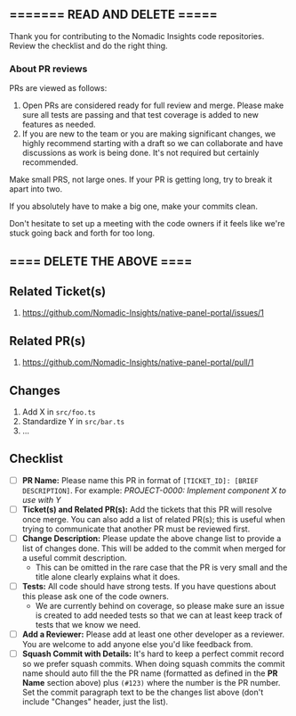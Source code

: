 ## ======= READ AND DELETE =====

Thank you for contributing to the Nomadic Insights code repositories.
Review the checklist and do the right thing. 

### About PR reviews

PRs are viewed as follows:

1. Open PRs are considered ready for full review and merge. Please make sure all tests are passing and that test coverage is added to new features as needed.
2. If you are new to the team or you are making significant changes, we highly recommend starting with a draft so we can collaborate and have discussions as work is being done. It's not required but certainly recommended.

Make small PRS, not large ones. If your PR is getting long, try to break it apart into two.

If you absolutely have to make a big one, make your commits clean.

Don't hesitate to set up a meeting with the code owners if it feels like we're stuck going back 
and forth for too long.

## ==== DELETE THE ABOVE ====

## Related Ticket(s)

1. https://github.com/Nomadic-Insights/native-panel-portal/issues/1

## Related PR(s)

1. https://github.com/Nomadic-Insights/native-panel-portal/pull/1

## Changes

1. Add X in `src/foo.ts`
2. Standardize Y in `src/bar.ts`
3. ...

## Checklist

- [ ] **PR Name:** Please name this PR in format of
      `[TICKET_ID]: [BRIEF DESCRIPTION]`. For example: _PROJECT-0000: Implement
      component X to use with Y_
- [ ] **Ticket(s) and Related PR(s):** Add the tickets that this PR will resolve
      once merge. You can also add a list of related PR(s); this is useful when trying
      to communicate that another PR must be reviewed first.
- [ ] **Change Description:** Please update the above change list to provide a
      list of changes done. This will be added to the commit when merged for a
      useful commit description.
  - This can be omitted in the rare case that the PR is very small and the title
    alone clearly explains what it does.
- [ ] **Tests:** All code should have strong tests. If you have questions about
      this please ask one of the code owners. 
  - We are currently behind on coverage,
      so please make sure an issue is created to add needed tests so that we can
      at least keep track of tests that we know we need.
- [ ] **Add a Reviewer:** Please add at least one other developer as a
      reviewer. You are welcome to add anyone else you'd like feedback from.
- [ ] **Squash Commit with Details:** It's hard to keep a perfect commit record
      so we prefer squash commits. When doing squash commits the commit name
      should auto fill the the PR name (formatted as defined in the **PR Name**
      section above) plus `(#123)` where the number is the PR number. Set the
      commit paragraph text to be the changes list above (don't include
      "Changes" header, just the list).